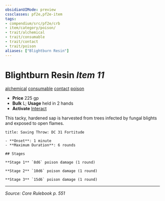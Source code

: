```yaml
---
obsidianUIMode: preview
cssclasses: pf2e,pf2e-item
tags:
- compendium/src/pf2e/crb
- item/category/poison/
- trait/alchemical
- trait/consumable
- trait/contact
- trait/poison
aliases: ["Blightburn Resin"]
---
```

# Blightburn Resin *Item 11*  
[alchemical](rules/traits/alchemical.md "Alchemical Item Trait")  [consumable](rules/traits/consumable.md "Consumable Item Trait")  [contact](rules/traits/contact.md "Contact Item Trait")  [poison](rules/traits/poison.md "Poison Effect Trait")  

- **Price** 225 gp
- **Bulk** L; **Usage** held in 2 hands
- **Activate** [Interact](rules/actions/interact.md)

This tacky, hardened sap is harvested from trees infected by fungal blights and exposed to open flames.

```ad-inline-affliction
title: Saving Throw: DC 31 Fortitude

- **Onset**: 1 minute
- **Maximum Duration**: 6 rounds

## Stages

**Stage 1** `8d6` poison damage (1 round)

**Stage 2** `10d6` poison damage (1 round)

**Stage 3** `15d6` poison damage (1 round)
```


---
*Source: Core Rulebook p. 551*